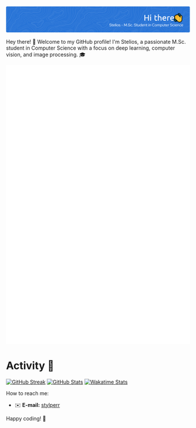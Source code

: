 ![Header](./my_banner.png)


Hey there! 👋 Welcome to my GitHub profile! I'm Stelios, a passionate M.Sc. student in Computer Science with a focus on deep learning, computer vision, and image processing. 🎓


![Metrics](/github-metrics.svg)


# Activity :running:

[![GitHub Streak](https://github-readme-streak-stats.herokuapp.com/?user=stperrakis&theme=tokyonight&date_format=%5BY%20%5DM%20j)](https://github.com/stperrakis/stperrakis)
[![GitHub Stats](https://github-readme-stats.vercel.app/api?username=stperrakis&theme=tokyonight&count_private=true&show_icons=true&hide_title=true&hide_border=false)](https://github.com/stperrakis/stperrakis)
[![Wakatime Stats](https://github-readme-stats.vercel.app/api/wakatime?username=stperrakis&theme=tokyonight&hide_title=true&hide_border=false)](https://github.com/stperrakis/stperrakis)


How to reach me: 
- ✉️  **E-mail:** [stylperr](mailto:stylperr@gmail.com)


Happy coding! 🚀
